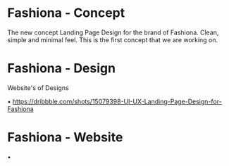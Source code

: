 # Fashiona - Concept
The new concept Landing Page Design for the brand of Fashiona. Clean, simple and minimal feel. This is the first concept that we are working on.

# Fashiona - Design
Website's of Designs

• https://dribbble.com/shots/15079398-UI-UX-Landing-Page-Design-for-Fashiona

# Fashiona - Website 

• 
